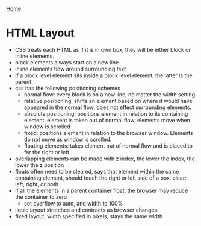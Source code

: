 [Home](README.md)

# HTML Layout
- CSS treats each HTML as if it is in own box, they will be either block or inline elements.
- block elements always start on a new line
- inline elements flow around surrounding text
- if a block level element sits inside a block level element, the latter is the parent.
- css has the following positioning schemes
  - normal flow: every block is on a new line, no matter the width setting
  - relative positioning: shifts an element based on where it would have appeared in the normal flow, does not effect surrounding elements.
  - absolute positioning: positions element in relation to its containing element. element is taken out of normal flow. elements move when window is scrolled
  - fixed: positions element in relation to the browser window. Elements do not move as window is scrolled.
  - floating elements: takes element out of normal flow and is placed to far the right or left.
- overlapping elements can be made with z index, the lower the index, the lower the z position
- floats often need to be cleared, says that element within the same containing element, should touch the right or left side of a box. clear: left, right, or both
- if all the elements in a parent container float, the browser may reduce the container to zero
  - set overflow to auto, and width to 100%
- liquid layout stretches and contracts as browser changes.
- fixed layout, width specified in pixels, stays the same width
